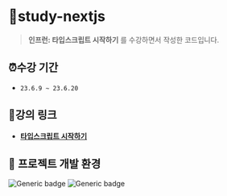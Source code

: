 # 📂study-nextjs

> **인프런: 타입스크립트 시작하기** 를 수강하면서 작성한 코드입니다.

## ⏰수강 기간

- `23.6.9 ~ 23.6.20`

## 🔗강의 링크

- **[타입스크립트 시작하기](https://www.inflearn.com/course/%ED%83%80%EC%9E%85%EC%8A%A4%ED%81%AC%EB%A6%BD%ED%8A%B8-%EC%8B%9C%EC%9E%91%ED%95%98%EA%B8%B0)**

## 📌 프로젝트 개발 환경

![Generic badge](https://img.shields.io/badge/nodejs-v14.15.5-blue.svg) ![Generic badge](https://img.shields.io/badge/npm-v6.14.11-blue.svg)